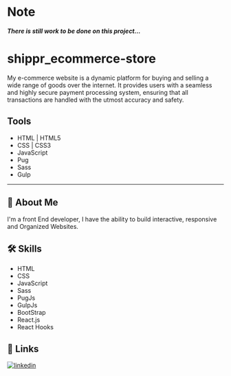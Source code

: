 # Note

**_There is still work to be done on this project..._**

# shippr_ecommerce-store

My e-commerce website is a dynamic platform for buying and selling a wide range of goods over the internet. It provides users with a seamless and highly secure payment processing system, ensuring that all transactions are handled with the utmost accuracy and safety.

## Tools

- HTML | HTML5
- CSS | CSS3
- JavaScript
- Pug
- Sass
- Gulp

---

## 🚀 About Me

I'm a front End developer, I have the ability to build interactive, responsive and Organized Websites.

## 🛠 Skills

- HTML
- CSS
- JavaScript
- Sass
- PugJs
- GulpJs
- BootStrap
- React.js
- React Hooks

## 🔗 Links

[![linkedin](https://img.shields.io/badge/linkedin-0A66C2?style=for-the-badge&logo=linkedin&logoColor=white)](https://www.linkedin.com/in/abdulrahman-mohammed22/)
